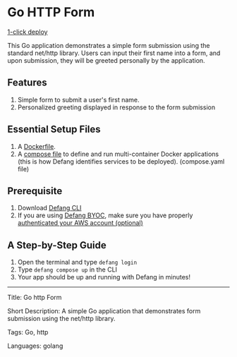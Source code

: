 # Go HTTP Form

[1-click deploy](https://github.com/new?template_name=sample-golang-http-form-template&template_owner=DefangSamples)

This Go application demonstrates a simple form submission using the standard net/http library. Users can input their first name into a form, and upon submission, they will be greeted personally by the application.

## Features

1. Simple form to submit a user's first name.
2. Personalized greeting displayed in response to the form submission

## Essential Setup Files

1. A [Dockerfile](https://docs.docker.com/develop/develop-images/dockerfile_best-practices/).
2. A [compose file](https://docs.defang.io/docs/concepts/compose) to define and run multi-container Docker applications (this is how Defang identifies services to be deployed). (compose.yaml file)

## Prerequisite

1. Download [Defang CLI](https://github.com/DefangLabs/defang)
2. If you are using [Defang BYOC](https://docs.defang.io/docs/concepts/defang-byoc), make sure you have properly [authenticated your AWS account (optional)](https://docs.aws.amazon.com/cli/latest/userguide/cli-chap-configure.html)

## A Step-by-Step Guide

1. Open the terminal and type `defang login`
2. Type `defang compose up` in the CLI
3. Your app should be up and running with Defang in minutes!

---

Title: Go http Form

Short Description: A simple Go application that demonstrates form submission using the net/http library.

Tags: Go, http

Languages: golang
